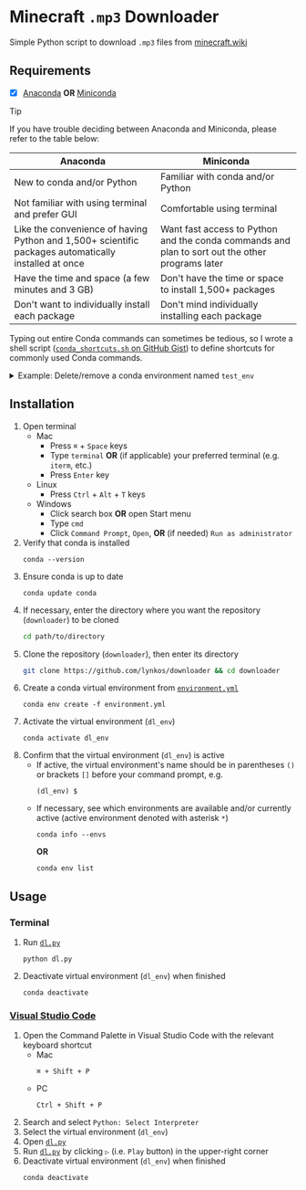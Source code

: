# Minecraft `.mp3` Downloader
Simple Python script to download `.mp3` files from [minecraft.wiki](https://minecraft.wiki)

## Requirements
- [x] [Anaconda](https://docs.continuum.io/free/anaconda/install) **OR** [Miniconda](https://docs.conda.io/projects/miniconda/en/latest)
> [!TIP]
> If you have trouble deciding between Anaconda and Miniconda, please refer to the table below:
> <table>
>  <thead>
>   <tr>
>    <th><center>Anaconda</center></th>
>    <th><center>Miniconda</center></th>
>   </tr>
>  </thead>
>  <tbody>
>   <tr>
>    <td>New to conda and/or Python</td>
>    <td>Familiar with conda and/or Python</td>
>   </tr>
>   <tr>
>    <td>Not familiar with using terminal and prefer GUI</td>
>    <td>Comfortable using terminal</td>
>   </tr>
>   <tr>
>    <td>Like the convenience of having Python and 1,500+ scientific packages automatically installed at once</td>
>    <td>Want fast access to Python and the conda commands and plan to sort out the other programs later</td>
>   </tr>
>   <tr>
>    <td>Have the time and space (a few minutes and 3 GB)</td>
>    <td>Don't have the time or space to install 1,500+ packages</td>
>   </tr>
>   <tr>
>    <td>Don't want to individually install each package</td>
>    <td>Don't mind individually installing each package</td>
>   </tr>
>  </tbody>
> </table>
>
> Typing out entire Conda commands can sometimes be tedious, so I wrote a shell script ([`conda_shortcuts.sh` on GitHub Gist](https://gist.github.com/lynkos/7a4ce7f9e38bb56174360648461a3dc8)) to define shortcuts for commonly used Conda commands.
> <details>
>   <summary>Example: Delete/remove a conda environment named <code>test_env</code></summary>
>
> * Shortcut command
>     ```
>     rmenv test_env
>     ```
> * Manually typing out the entire command
>     ```sh
>     conda env remove -n test_env && rm -rf $(conda info --base)/envs/test_env
>     ```
>
> The shortcut has 80.8% fewer characters!
> </details>

## Installation
1. Open terminal
   * Mac
      * Press `⌘` + `Space` keys
      * Type `terminal` **OR** (if applicable) your preferred terminal (e.g. `iterm`, etc.)
      * Press `Enter` key
   * Linux
      * Press `Ctrl` + `Alt` + `T` keys
   * Windows
      * Click search box **OR** open Start menu
      * Type `cmd`
      * Click `Command Prompt`, `Open`, **OR** (if needed) `Run as administrator`
2. Verify that conda is installed
   ```
   conda --version
   ```
3. Ensure conda is up to date
   ```
   conda update conda
   ```
4. If necessary, enter the directory where you want the repository (`downloader`) to be cloned
   ```sh
   cd path/to/directory
   ```
5. Clone the repository (`downloader`), then enter its directory
   ```sh
   git clone https://github.com/lynkos/downloader && cd downloader
   ```
6. Create a conda virtual environment from [`environment.yml`](environment.yml)
   ```
   conda env create -f environment.yml
   ```
7. Activate the virtual environment (`dl_env`)
   ```
   conda activate dl_env
   ```
8. Confirm that the virtual environment (`dl_env`) is active
   * If active, the virtual environment's name should be in parentheses `()` or brackets `[]` before your command prompt, e.g.
      ```
      (dl_env) $
      ```
   * If necessary, see which environments are available and/or currently active (active environment denoted with asterisk `*`)
      ```
      conda info --envs
      ```
      **OR**
      ```
      conda env list
      ```

## Usage
### Terminal
1. Run [`dl.py`](dl.py)
   ```
   python dl.py
   ```
2. Deactivate virtual environment (`dl_env`) when finished
   ```
   conda deactivate
   ```

### [Visual Studio Code](https://code.visualstudio.com/download)
1. Open the Command Palette in Visual Studio Code with the relevant keyboard shortcut
    * Mac
      ```
      ⌘ + Shift + P
      ```
    * PC
      ```
      Ctrl + Shift + P
      ```
2. Search and select `Python: Select Interpreter`
3. Select the virtual environment (`dl_env`)
4. Open [`dl.py`](dl.py)
5. Run [`dl.py`](dl.py) by clicking `▷` (i.e. `Play` button) in the upper-right corner
6. Deactivate virtual environment (`dl_env`) when finished
   ```
   conda deactivate
   ```
